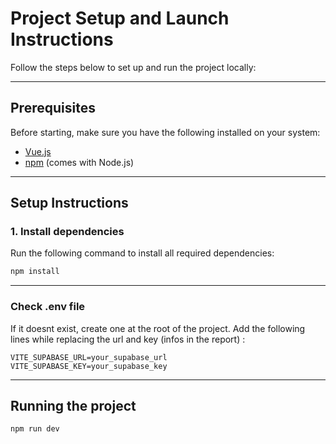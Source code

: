 # Project Setup and Launch Instructions

Follow the steps below to set up and run the project locally:

---

## Prerequisites

Before starting, make sure you have the following installed on your system:

- [Vue.js](https://vuejs.org/) 
- [npm](https://www.npmjs.com/) (comes with Node.js)

---

## Setup Instructions

### 1. Install dependencies
Run the following command to install all required dependencies:

```bash
npm install
```

---

### Check .env file

If it doesnt exist, create one at the root of the project.
Add the following lines while replacing the url and key (infos in the report) :
```
VITE_SUPABASE_URL=your_supabase_url
VITE_SUPABASE_KEY=your_supabase_key
```
---

## Running the project
```bash
npm run dev
```

